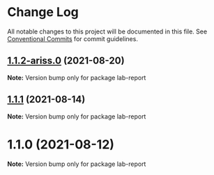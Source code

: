 # Change Log

All notable changes to this project will be documented in this file.
See [Conventional Commits](https://conventionalcommits.org) for commit guidelines.

## [1.1.2-ariss.0](https://github.com/yurikrupnik/mussia8/compare/lab-report@1.1.1...lab-report@1.1.2-ariss.0) (2021-08-20)

**Note:** Version bump only for package lab-report





## [1.1.1](https://github.com/yurikrupnik/mussia8/compare/lab-report@1.1.0...lab-report@1.1.1) (2021-08-14)

**Note:** Version bump only for package lab-report





# 1.1.0 (2021-08-12)

**Note:** Version bump only for package lab-report
